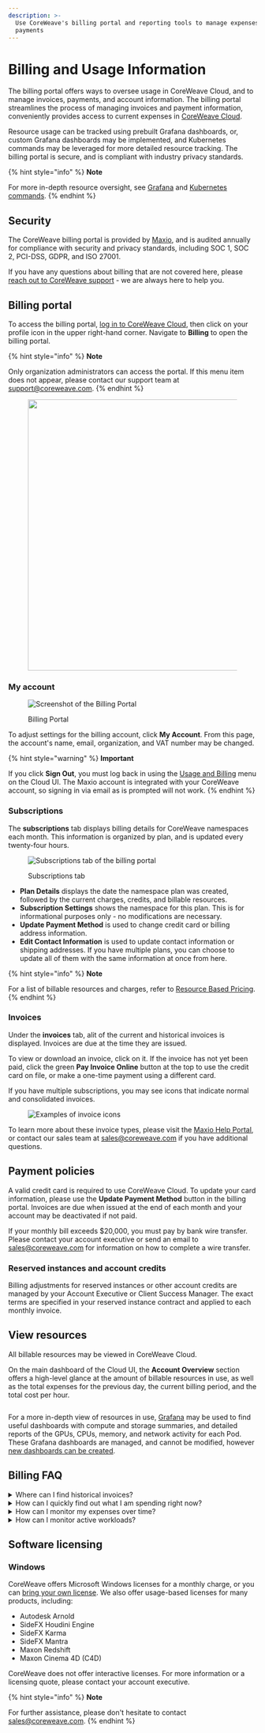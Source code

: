 ```yaml
---
description: >-
  Use CoreWeave's billing portal and reporting tools to manage expenses and
  payments
---
```


# Billing and Usage Information

The billing portal offers ways to oversee usage in CoreWeave Cloud, and to manage invoices, payments, and account information. The billing portal streamlines the process of managing invoices and payment information, conveniently provides access to current expenses in [CoreWeave Cloud](../../../virtual-servers/deployment-methods/coreweave-apps.md).

Resource usage can be tracked using prebuilt Grafana dashboards, or, custom Grafana dashboards may be implemented, and Kubernetes commands may be leveraged for more detailed resource tracking. The billing portal is secure, and is compliant with industry privacy standards.

{% hint style="info" %}
**Note**

For more in-depth resource oversight, see [Grafana](../../cloud-tools/grafana.md) and [Kubernetes commands](../../cloud-tools/kubectl.md).
{% endhint %}

## Security

The CoreWeave billing portal is provided by [Maxio](https://www.maxio.com/security), and is audited annually for compliance with security and privacy standards, including SOC 1, SOC 2, PCI-DSS, GDPR, and ISO 27001.

If you have any questions about billing that are not covered here, please [reach out to CoreWeave support](https://cloud.coreweave.com/contact) - we are always here to help you.

## Billing portal

To access the billing portal, [log in to CoreWeave Cloud](https://cloud.coreweave.com/), then click on your profile icon in the upper right-hand corner. Navigate to **Billing** to open the billing portal.

{% hint style="info" %}
**Note**

Only organization administrators can access the portal. If this menu item does not appear, please contact our support team at [support@coreweave.com](mailto:support@coreweave.com).
{% endhint %}

<figure><img src="../../.gitbook/assets/image (5).png" alt="" width="549"><figcaption></figcaption></figure>

### My account

<div align="left">

<figure><img src="../../.gitbook/assets/image (5) (2).png" alt="Screenshot of the Billing Portal"><figcaption><p>Billing Portal</p></figcaption></figure>

</div>

To adjust settings for the billing account, click **My Account**. From this page, the account's name, email, organization, and VAT number may be changed.

{% hint style="warning" %}
**Important**

If you click **Sign Out**, you must log back in using the [Usage and Billing](https://cloud.coreweave.com/) menu on the Cloud UI. The Maxio account is integrated with your CoreWeave account, so signing in via email as is prompted will not work.
{% endhint %}

### Subscriptions

The **subscriptions** tab displays billing details for CoreWeave namespaces each month. This information is organized by plan, and is updated every twenty-four hours.

<div align="left">

<figure><img src="../../.gitbook/assets/image (90) (1).png" alt="Subscriptions tab of the billing portal"><figcaption><p>Subscriptions tab</p></figcaption></figure>

</div>

* **Plan Details** displays the date the namespace plan was created, followed by the current charges, credits, and billable resources.
* **Subscription Settings** shows the namespace for this plan. This is for informational purposes only - no modifications are necessary.
* **Update Payment Method** is used to change credit card or billing address information.
* **Edit Contact Information** is used to update contact information or shipping addresses. If you have multiple plans, you can choose to update all of them with the same information at once from here.

{% hint style="info" %}
**Note**

For a list of billable resources and charges, refer to [Resource Based Pricing](../../../resources/resource-based-pricing.md).
{% endhint %}

### Invoices

Under the **invoices** tab, alit of the current and historical invoices is displayed. Invoices are due at the time they are issued.

To view or download an invoice, click on it. If the invoice has not yet been paid, click the green **Pay Invoice Online** button at the top to use the credit card on file, or make a one-time payment using a different card.

If you have multiple subscriptions, you may see icons that indicate normal and consolidated invoices.

<div align="left">

<figure><img src="../../.gitbook/assets/image (7) (1).png" alt="Examples of invoice icons"><figcaption></figcaption></figure>

</div>

To learn more about these invoice types, please visit the [Maxio Help Portal](https://maxio-chargify.zendesk.com/hc/en-us/articles/5404980119949-Invoice-Consolidation), or contact our sales team at [sales@coreweave.com](mailto:sales@coreweave.com) if you have additional questions.

## Payment policies

A valid credit card is required to use CoreWeave Cloud. To update your card information, please use the **Update Payment Method** button in the billing portal. Invoices are due when issued at the end of each month and your account may be deactivated if not paid.

If your monthly bill exceeds $20,000, you must pay by bank wire transfer. Please contact your account executive or send an email to [sales@coreweave.com](mailto:sales@coreweave.com) for information on how to complete a wire transfer.

### Reserved instances and account credits

Billing adjustments for reserved instances or other account credits are managed by your Account Executive or Client Success Manager. The exact terms are specified in your reserved instance contract and applied to each monthly invoice.&#x20;

## View resources

All billable resources may be viewed in CoreWeave Cloud.&#x20;

On the main dashboard of the Cloud UI, the **Account Overview** section offers a high-level glance at the amount of billable resources in use, as well as the total expenses for the previous day, the current billing period, and the total cost per hour.

<figure><img src="../../.gitbook/assets/image (53).png" alt=""><figcaption></figcaption></figure>

For a more in-depth view of resources in use, [Grafana](https://grafana.coreweave.com/) may be used to find useful dashboards with compute and storage summaries, and detailed reports of the GPUs, CPUs, memory, and network activity for each Pod. These Grafana dashboards are managed, and cannot be modified, however [new dashboards can be created](../../../coreweave-kubernetes/prometheus/grafana.md).

## Billing FAQ

<details>

<summary>Where can I find historical invoices?</summary>

Historical invoices are in the billing portal, on the **Invoices** tab. See also: [Invoices](billing-portal.md#invoices).

</details>

<details>

<summary>How can I quickly find out what I am spending right now?</summary>

The **Account Overview** section of the [CoreWeave Cloud main dashboard](../coreweave-cloud-ui/#main-dashboard) provides a summary. See also: [View resources](billing-portal.md#view-resources).

</details>

<details>

<summary>How can I monitor my expenses over time?</summary>

Use either the managed [Grafana dashboards](https://grafana.coreweave.com/), or build custom reports with [your own Grafana instance](../../../coreweave-kubernetes/prometheus/grafana.md).

</details>

<details>

<summary>How can I monitor active workloads?</summary>

Active workloads can be monitored using [Kubernetes tools](../../cloud-tools/kubectl.md).

</details>

## Software licensing

### Windows

CoreWeave offers Microsoft Windows licenses for a monthly charge, or you can [bring your own license](https://www.microsoft.com/en-us/licensing/default). We also offer usage-based licenses for many products, including:

* Autodesk Arnold
* SideFX Houdini Engine
* SideFX Karma
* SideFX Mantra
* Maxon Redshift
* Maxon Cinema 4D (C4D)

CoreWeave does not offer interactive licenses. For more information or a licensing quote, please contact your account executive.

{% hint style="info" %}
**Note**

For further assistance, please don't hesitate to contact [sales@coreweave.com](mailto:sales@coreweave.com).
{% endhint %}
